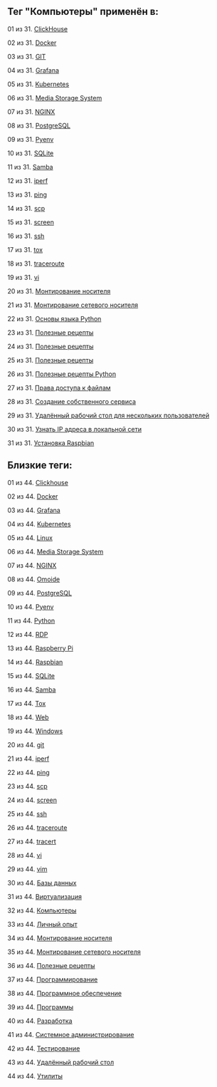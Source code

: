 ## Тег "Компьютеры" применён в:

01 из 31. [ClickHouse](../Компьютеры%20и%20софт/Программы/Clickhouse.md)

02 из 31. [Docker](../Компьютеры%20и%20софт/Программы/Docker.md)

03 из 31. [GIT](../Компьютеры%20и%20софт/Программы/GIT.md)

04 из 31. [Grafana](../Компьютеры%20и%20софт/Программы/Grafana.md)

05 из 31. [Kubernetes](../Компьютеры%20и%20софт/Программы/Kubernetes.md)

06 из 31. [Media Storage System](../Компьютеры%20и%20софт/Личный%20опыт/Omoide/Media%20Storage%20System.md)

07 из 31. [NGINX](../Компьютеры%20и%20софт/Программы/Nginx.md)

08 из 31. [PostgreSQL](../Компьютеры%20и%20софт/Программы/PostgreSQL.md)

09 из 31. [Pyenv](../Компьютеры%20и%20софт/Программные%20компоненты/pyenv.md)

10 из 31. [SQLite](../Компьютеры%20и%20софт/Программы/SQLite.md)

11 из 31. [Samba](../Компьютеры%20и%20софт/Linux/Samba.md)

12 из 31. [iperf](../Компьютеры%20и%20софт/Утилиты/Iperf.md)

13 из 31. [ping](../Компьютеры%20и%20софт/Утилиты/Ping.md)

14 из 31. [scp](../Компьютеры%20и%20софт/Утилиты/SCP.md)

15 из 31. [screen](../Компьютеры%20и%20софт/Утилиты/Screen.md)

16 из 31. [ssh](../Компьютеры%20и%20софт/Утилиты/SSH.md)

17 из 31. [tox](../Компьютеры%20и%20софт/Программные%20компоненты/tox.md)

18 из 31. [traceroute](../Компьютеры%20и%20софт/Утилиты/Traceroute.md)

19 из 31. [vi](../Компьютеры%20и%20софт/Утилиты/Vi.md)

20 из 31. [Монтирование носителя](../Компьютеры%20и%20софт/Linux/Монтирование%20носителя.md)

21 из 31. [Монтирование сетевого носителя](../Компьютеры%20и%20софт/Linux/Монтирование%20сетевого%20носителя.md)

22 из 31. [Основы языка Python](../Компьютеры%20и%20софт/Программирование/Основы%20языка%20Python.md)

23 из 31. [Полезные рецепты](../Компьютеры%20и%20софт/Linux/Полезные%20рецепты%20Linux.md)

24 из 31. [Полезные рецепты](../Компьютеры%20и%20софт/Raspberry%20Pi/Полезные%20рецепты%20Raspberry%20Pi.md)

25 из 31. [Полезные рецепты](../Компьютеры%20и%20софт/Windows/Полезные%20рецепты%20Windows.md)

26 из 31. [Полезные рецепты Python](../Компьютеры%20и%20софт/Программирование/Полезные%20рецепты%20Python.md)

27 из 31. [Права доступа к файлам](../Компьютеры%20и%20софт/Linux/Права%20доступа%20к%20файлам.md)

28 из 31. [Создание собственного сервиса](../Компьютеры%20и%20софт/Linux/Создание%20собственного%20сервиса.md)

29 из 31. [Удалённый рабочий стол для нескольких пользователей](../Компьютеры%20и%20софт/Windows/Удалённый%20рабочий%20стол%20для%20нескольких%20пользователей.md)

30 из 31. [Узнать IP адреса в локальной сети](../Компьютеры%20и%20софт/Linux/Узнать%20IP%20адреса%20в%20локальной%20сети.md)

31 из 31. [Установка Raspbian](../Компьютеры%20и%20софт/Raspberry%20Pi/Установка%20Raspbian.md)

## Близкие теги:

01 из 44. [Clickhouse](./clickhouse.md)

02 из 44. [Docker](./docker.md)

03 из 44. [Grafana](./grafana.md)

04 из 44. [Kubernetes](./kubernetes.md)

05 из 44. [Linux](./linux.md)

06 из 44. [Media Storage System](./media%20storage%20system.md)

07 из 44. [NGINX](./nginx.md)

08 из 44. [Omoide](./omoide.md)

09 из 44. [PostgreSQL](./postgresql.md)

10 из 44. [Pyenv](./pyenv.md)

11 из 44. [Python](./python.md)

12 из 44. [RDP](./rdp.md)

13 из 44. [Raspberry Pi](./raspberry%20pi.md)

14 из 44. [Raspbian](./raspbian.md)

15 из 44. [SQLite](./sqlite.md)

16 из 44. [Samba](./samba.md)

17 из 44. [Tox](./tox.md)

18 из 44. [Web](./web.md)

19 из 44. [Windows](./windows.md)

20 из 44. [git](./git.md)

21 из 44. [iperf](./iperf.md)

22 из 44. [ping](./ping.md)

23 из 44. [scp](./scp.md)

24 из 44. [screen](./screen.md)

25 из 44. [ssh](./ssh.md)

26 из 44. [traceroute](./traceroute.md)

27 из 44. [tracert](./tracert.md)

28 из 44. [vi](./vi.md)

29 из 44. [vim](./vim.md)

30 из 44. [Базы данных](./базы%20данных.md)

31 из 44. [Виртуализация](./виртуализация.md)

32 из 44. [Компьютеры](./компьютеры.md)

33 из 44. [Личный опыт](./личный%20опыт.md)

34 из 44. [Монтирование носителя](./монтирование%20носителя.md)

35 из 44. [Монтирование сетевого носителя](./монтирование%20сетевого%20носителя.md)

36 из 44. [Полезные рецепты](./полезные%20рецепты.md)

37 из 44. [Программирование](./программирование.md)

38 из 44. [Программное обеспечение](./программное%20обеспечение.md)

39 из 44. [Программы](./программы.md)

40 из 44. [Разработка](./разработка.md)

41 из 44. [Системное администрирование](./системное%20администрирование.md)

42 из 44. [Тестирование](./тестирование.md)

43 из 44. [Удалённый рабочий стол](./удалённый%20рабочий%20стол.md)

44 из 44. [Утилиты](./утилиты.md)

